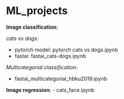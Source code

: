 # ML_projects

**Image classification:**

*cats vs dogs:*
- pytorch model: pytorch cats vs dogs.ipynb
- fastai: fastai_cats-dogs.ipynb

*Multicategorial classification:*
- fastai_multicategorial_hbku2019.ipynb 
      
**Image regression:**
    - cats_face.ipynb
    
